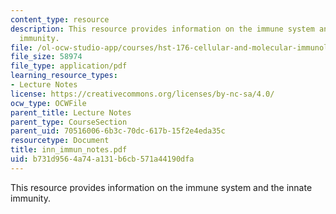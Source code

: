 ```yaml
---
content_type: resource
description: This resource provides information on the immune system and the innate
  immunity.
file: /ol-ocw-studio-app/courses/hst-176-cellular-and-molecular-immunology-fall-2005/b731d9564a74a131b6cb571a44190dfa_inn_immun_notes.pdf
file_size: 58974
file_type: application/pdf
learning_resource_types:
- Lecture Notes
license: https://creativecommons.org/licenses/by-nc-sa/4.0/
ocw_type: OCWFile
parent_title: Lecture Notes
parent_type: CourseSection
parent_uid: 70516006-6b3c-70dc-617b-15f2e4eda35c
resourcetype: Document
title: inn_immun_notes.pdf
uid: b731d956-4a74-a131-b6cb-571a44190dfa
---
```

This resource provides information on the immune system and the innate immunity.